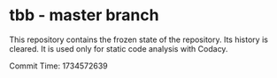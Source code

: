 # tbb - master branch

This repository contains the frozen state of the repository.
Its history is cleared. It is used only for static code
analysis with Codacy.

Commit Time: 1734572639